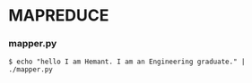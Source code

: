 # MAPREDUCE

### mapper.py

`$ echo "hello I am Hemant. I am an Engineering graduate." | ./mapper.py`
